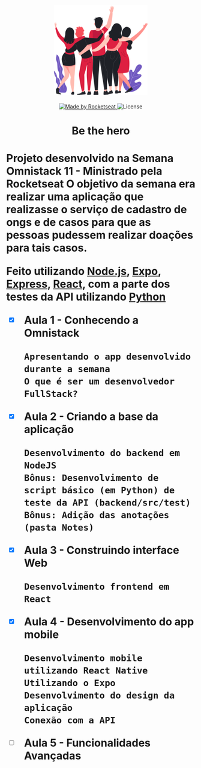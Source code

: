 <h4 align="center">
<img src="https://github.com/iagxferreira/be-the-hero/blob/master/frontend/src/assets/heroes.png" width="250px" /><br>
</h4>
<p align="center">
  <a href="https://rocketseat.com.br">
    <img alt="Made by Rocketseat" src="https://img.shields.io/badge/made%20by-Rocketseat-blue">
  </a>
  <img alt="License" src="https://img.shields.io/badge/license-MIT-blue">
</p>

<h1 align='center'> Be the hero <h1>


<p>Projeto desenvolvido na Semana Omnistack 11 - Ministrado pela Rocketseat
O objetivo da semana era realizar uma aplicação que realizasse o serviço de cadastro de ongs
e de casos para que as pessoas pudessem realizar doações para tais casos.

Feito utilizando [Node.js](https://nodejs.org/en/), [Expo](https://expo.io/), [Express](https://expressjs.com/pt-br/),
[React](https://pt-br.reactjs.org/), com a parte dos testes da API utilizando [Python](https://www.python.org/)

- [x] Aula 1 - Conhecendo a Omnistack

      Apresentando o app desenvolvido durante a semana
      O que é ser um desenvolvedor FullStack?

- [x] Aula 2 - Criando a base da aplicação 
      
      Desenvolvimento do backend em NodeJS
      Bônus: Desenvolvimento de script básico (em Python) de teste da API (backend/src/test)
      Bônus: Adição das anotações (pasta Notes)

- [X] Aula 3 - Construindo interface Web
      
      Desenvolvimento frontend em React

- [X] Aula 4 - Desenvolvimento do app mobile

      Desenvolvimento mobile utilizando React Native
      Utilizando o Expo
      Desenvolvimento do design da aplicação
      Conexão com a API

- [ ] Aula 5 - Funcionalidades Avançadas
<p>
